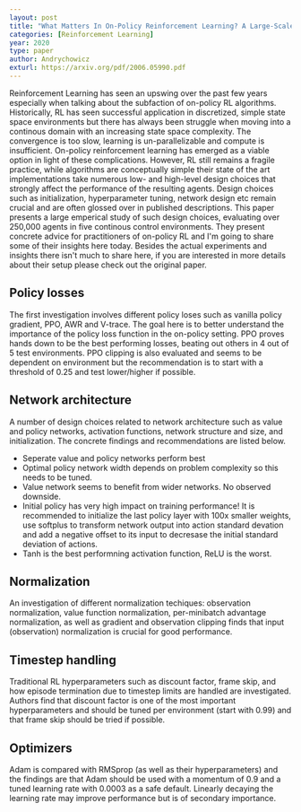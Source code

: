 ```yaml
---
layout: post
title: "What Matters In On-Policy Reinforcement Learning? A Large-Scale Empirical Study"
categories: [Reinforcement Learning]
year: 2020
type: paper
author: Andrychowicz
exturl: https://arxiv.org/pdf/2006.05990.pdf
---
```

Reinforcement Learning has seen an upswing over the past few years especially when talking about the subfaction of on-policy RL algorithms. Historically, RL has seen successful application in discretized, simple state space environments but there has always been struggle when moving into a continous domain with an increasing state space complexity. The convergence is too slow, learning is un-parallelizable and compute is insufficient. On-policy reinforcement learning has emerged as a viable option in light of these complications. However, RL still remains a fragile practice, while algorithms are conceptually simple their state of the art implementations take numerous low- and high-level design choices that strongly affect the performance of the resulting agents. Design choices such as initialization, hyperparameter tuning, network design etc remain crucial and are often glossed over in published descriptions. This paper presents a large emperical study of such design choices, evaluating over 250,000 agents in five continous control environments. They present concrete advice for practitioners of on-policy RL and I'm going to share some of their insights here today. Besides the actual experiments and insights there isn't much to share here, if you are interested in more details about their setup please check out the original paper.

## Policy losses
The first investigation involves different policy loses such as vanilla policy gradient, PPO, AWR and V-trace. The goal here is to better understand the importance of the policy loss function in the on-policy setting. PPO proves hands down to be the best performing losses, beating out others in 4 out of 5 test environments. PPO clipping is also evaluated and seems to be dependent on environment but the recommendation is to start with a threshold of 0.25 and test lower/higher if possible.  

## Network architecture
A number of design choices related to network architecture such as value and policy networks, activation functions, network structure and size, and initialization. The concrete findings and recommendations are listed below.
- Seperate value and policy networks perform best
- Optimal policy network width depends on problem complexity so this needs to be tuned.
- Value network seems to benefit from wider networks. No observed downside.
- Initial policy has very high impact on training performance! It is recommended to initialize the last policy layer with 100x smaller weights, use softplus to transform network output into action standard devation and add a negative offset to its input to decresase the initial standard deviation of actions.
- Tanh is the best performning activation function, ReLU is the worst.

## Normalization
An investigation of different normalization techiques: observation normalization, value function normalization, per-minibatch advantage normalization, as well as gradient and observation clipping finds that input (observation) normalization is crucial for good performance.  

## Timestep handling
Traditional RL hyperparameters such as discount factor, frame skip, and how episode termination due to timestep limits are handled are investigated. Authors find that discount factor is one of the most important hyperparameters and should be tuned per environment (start with 0.99) and that frame skip should be tried if possible.

## Optimizers
Adam is compared with RMSprop (as well as their hyperparameters) and the findings are that Adam should be used with a momentum of 0.9 and a tuned learning rate with 0.0003 as a safe default. Linearly decaying the learning rate may improve performance but is of secondary importance. 
